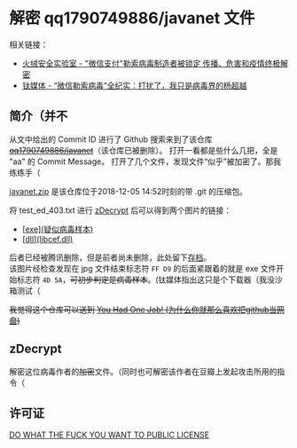 # 解密 qq1790749886/javanet 文件

相关链接：
- [火绒安全实验室 - "微信支付"勒索病毒制造者被锁定 传播、危害和疫情终极解密](https://zhuanlan.zhihu.com/p/51583192)
- [钛媒体 - “微信勒索病毒”全纪实：打扰了，我只是病毒界的杨超越](http://www.tmtpost.com/3632417.html)

## 简介（并不

从文中给出的 Commit ID 进行了 Github 搜索来到了该仓库 ~~[qq1790749886/javanet](https://github.com/qq1790749886/javanet)~~（该仓库已被删除）。
打开一看都是些什么几把，全是 "aa" 的 Commit Message。
打开了几个文件，发现文件“似乎”被加密了。那我练练手（

[javanet.zip](/javanet.zip) 是该仓库位于2018-12-05 14:52时刻的带 .git 的压缩包。

将 test_ed_403.txt 进行 [zDecrypt](./zDecrypt/) 后可以得到两个图片的链接：
- [\[exe\](疑似病毒样本)](http://r.photo.store.qq.com/psb?/V11qYOpE2pevVa/ZVQb4ku57Vu9D*s16F.kIE3F4BN.8oN4wo8i1Njxnvs!/r/dFQBAAAAAAAA)
- [\[dll\](libcef.dll)](http://r.photo.store.qq.com/psb?/V11qYOpE2pevVa/NIGexUTTQqLwqz3yrQ*I6OwKOUh4ntdZHHi8xoQqNbQ!/r/dFIBAAAAAAAA)

后者已经被腾讯删除，但是前者尚未删除，此处留下[存档](/psb.jpg)。  
该图片经检查发现在 jpg 文件结束标志符 `FF D9` 的后面紧跟着的就是 exe 文件开始标志符 `4D 5A`，~~可初步判定是病毒样本~~。(钛媒体指出这只是个下载器（我没沙箱测试（

~~我觉得这个仓库可以送到 [You Had One Job! (为什么你就那么喜欢把github当网盘)](https://github.com/You-Had-One-Job)~~

## zDecrypt

解密这位病毒作者的~~加密~~文件。（同时也可解密该作者在豆瓣上发起攻击所用的指令（

## 许可证

[DO WHAT THE FUCK YOU WANT TO PUBLIC LICENSE](/LICENSE)
